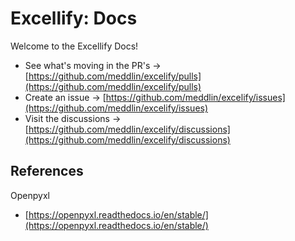 # Excellify: Docs

Welcome to the Excellify Docs!

- See what's moving in the PR's -> [https://github.com/meddlin/excelify/pulls](https://github.com/meddlin/excelify/pulls)
- Create an issue -> [https://github.com/meddlin/excelify/issues](https://github.com/meddlin/excelify/issues)
- Visit the discussions -> [https://github.com/meddlin/excelify/discussions](https://github.com/meddlin/excelify/discussions)

## References

Openpyxl

- [https://openpyxl.readthedocs.io/en/stable/](https://openpyxl.readthedocs.io/en/stable/)